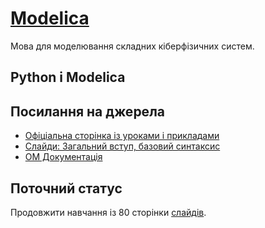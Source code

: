# [Modelica](https://openmodelica.org)

Мова для моделювання складних кіберфізичних систем.

## Python і Modelica

## Посилання на джерела

- [Офіціальна сторінка із уроками і прикладами](https://openmodelica.org/useresresources/modelica-courses)
- [Слайди: Загальний вступ, базовий синтаксис](https://openmodelica.org/doc/ModelicaShortCourse/ModelicaTutorial-slides-PeterFritzson-160202-BT.pdf)
- [ОМ Документація](https://openmodelica.org/doc/OpenModelicaUsersGuide/latest/)

## Поточний статус

Продовжити навчання із 80 сторінки [слайдів](https://openmodelica.org/doc/ModelicaShortCourse/ModelicaTutorial-slides-PeterFritzson-160202-BT.pdf).
